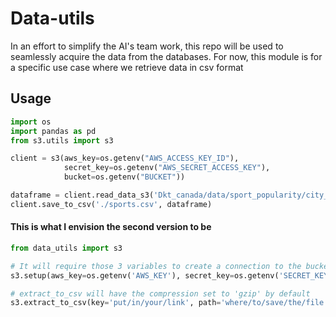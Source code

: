 # Data-utils
In an effort to simplify the AI's team work, this repo will be used to seamlessly acquire the data from the databases.
For now, this module is for a specific use case where we retrieve data in csv format

## Usage
```py
import os
import pandas as pd
from s3.utils import s3

client = s3(aws_key=os.getenv("AWS_ACCESS_KEY_ID"),
            secret_key=os.getenv("AWS_SECRET_ACCESS_KEY"),
            bucket=os.getenv("BUCKET"))

dataframe = client.read_data_s3('Dkt_canada/data/sport_popularity/city_sport_2019-03-13_000.gz')
client.save_to_csv('./sports.csv', dataframe)
```

#### This is what I envision the second version to be
```py
from data_utils import s3

# It will require those 3 variables to create a connection to the bucket on s3
s3.setup(aws_key=os.getenv('AWS_KEY'), secret_key=os.getenv('SECRET_KEY'), bucket=os.getenv('BUCKET'))

# extract_to_csv will have the compression set to 'gzip' by default
s3.extract_to_csv(key='put/in/your/link', path='where/to/save/the/file')
```
